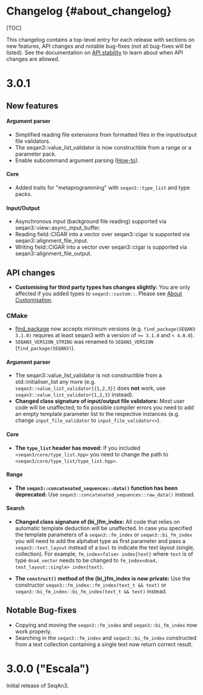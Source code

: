 # Changelog {#about_changelog}

[TOC]

This changelog contains a top-level entry for each release with sections on new features, API changes and notable
bug-fixes (not all bug-fixes will be listed).
See the documentation on [API stability](https://docs.seqan.de/seqan/3-master-user/about_api.html) to learn about
when API changes are allowed.

<!--
The following API changes should be documented as such:
  * a previously experimental interface now being marked as stable
  * an interface being removed
  * syntactical changes to an interface (e.g. renaming or reordering of files, functions, parameters)
  * semantical changes to an interface (e.g. a function's result is now always one larger) [DANGEROUS!]

If possible, provide tooling that performs the changes, e.g. a shell-script.
-->

# 3.0.1

## New features

#### Argument parser
* Simplified reading file extensions from formatted files in the input/output file validators.
* The seqan3::value_list_validator is now constructible from a range or a parameter pack.
* Enable subcommand argument parsing ([How-to](https://docs.seqan.de/seqan/3-master-user/subcommand_arg_parse.html)).

#### Core
* Added traits for "metaprogramming" with `seqan3::type_list` and type packs.

#### Input/Output

* Asynchronous input (background file reading) supported via seqan3::view::async_input_buffer.
* Reading field::CIGAR into a vector over seqan3::cigar is supported via seqan3::alignment_file_input.
* Writing field::CIGAR into a vector over seqan3::cigar is supported via seqan3::alignment_file_output.

## API changes

* **Customising for third party types has changes slightly:**
  You are only affected if you added types to `seqan3::custom::`.
  Please see [About Customisation](http://docs.seqan.de/seqan/3-master-user/about_customisation.html).

### CMake

* [find_package](https://cmake.org/cmake/help/latest/command/find_package.html#version-selection) now accepts minimum
  versions (e.g. `find_package(SEQAN3 3.1.0)` requires at least seqan3 with a version of `>= 3.1.0` and `< 4.0.0`).
* `SEQAN3_VERSION_STRING` was renamed to `SEQAN3_VERSION` (`find_package(SEQAN3)`).

#### Argument parser

* The seqan3::value_list_validator is not constructible from a std::initialiser_list any more
  (e.g. `seqan3::value_list_validator{{1,2,3}}` does **not** work, use `seqan3::value_list_validator{1,2,3}` instead).
* **Changed class signature of input/output file validators:**
  Most user code will be unaffected; to fix possible compiler errors you need to add an empty template parameter list to
  the respective instances (e.g. change `input_file_validator` to `input_file_validator<>`).

#### Core

* **The `type_list` header has moved:**
  If you included `<seqan3/core/type_list.hpp>` you need to change the path to `<seqan3/core/type_list/type_list.hpp>`.

#### Range

* **The `seqan3::concatenated_sequences::data()` function has been deprecated:**
  Use `seqan3::concatenated_sequences::raw_data()` instead.

#### Search

* **Changed class signature of (bi_)fm_index:**
  All code that relies on automatic template deduction will be unaffected. In case you specified the template parameters
  of a `seqan3::fm_index` or `seqan3::bi_fm_index` you will need to add the alphabet type as first parameter and pass a
  `seqan3::text_layout` instead of a `bool` to indicate the text layout (single, collection).
  For example, `fm_index<false> index{text}` where `text` is of type `dna4_vector` needs to be changed to
  `fm_index<dna4, text_layout::single> index{text}`.

* **The `construct()` method of the (bi_)fm_index is now private:**
  Use the constructor `seqan3::fm_index::fm_index(text_t && text)` or `seqan3::bi_fm_index::bi_fm_index(text_t && text)`
  instead.

## Notable Bug-fixes

* Copying and moving the `seqan3::fm_index` and `seqan3::bi_fm_index` now work properly.
* Searching in the `seqan3::fm_index` and `seqan3::bi_fm_index` constructed from a text collection containing a single
  text now return correct result.

# 3.0.0 ("Escala")

Initial release of SeqAn3.
